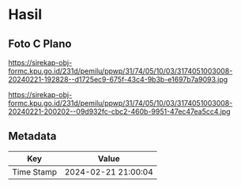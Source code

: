# Hasil

## Foto C Plano

https://sirekap-obj-formc.kpu.go.id/231d/pemilu/ppwp/31/74/05/10/03/3174051003008-20240221-192828--d1725ec9-675f-43c4-9b3b-e1697b7a9093.jpg

https://sirekap-obj-formc.kpu.go.id/231d/pemilu/ppwp/31/74/05/10/03/3174051003008-20240221-200202--09d932fc-cbc2-460b-9951-47ec47ea5cc4.jpg


## Metadata

| Key        | Value               |
| ---------- | ------------------- |
| Time Stamp | 2024-02-21 21:00:04 |



